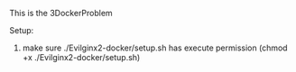 This is the 3DockerProblem

Setup:
1. make sure ./Evilginx2-docker/setup.sh has execute permission (chmod +x ./Evilginx2-docker/setup.sh)
